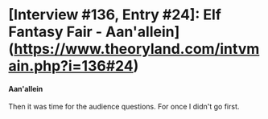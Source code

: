 # [Interview #136, Entry #24]: Elf Fantasy Fair - Aan'allein](https://www.theoryland.com/intvmain.php?i=136#24)

#### Aan'allein

Then it was time for the audience questions. For once I didn't go first.

